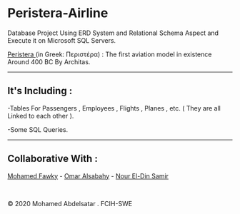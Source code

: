 # Peristera-Airline
<p>Database Project Using ERD System and Relational Schema Aspect and Execute it on Microsoft SQL Servers.
  
<a href="https://es.wikipedia.org/wiki/Historia_de_la_aviaci%C3%B3n#Antig%C3%BCedad-siglo_XVIII:_Primeros_dise%C3%B1os_y_teor%C3%ADas" target="_blank">Peristera </a>(in Greek: Περιστέρα) : The first aviation model in existence Around 400 BC By Architas. </p>

<hr>

<h2> It's Including : </h2>
<p> -Tables For Passengers , Employees , Flights , Planes , etc. ( They are all Linked to each other ). </p>
<p> -Some SQL Queries. </p>

<hr>

<h2> Collaborative With : </h2>
<p> <a href="https://github.com/mfawky" target="_blank">Mohamed Fawky</a> - <a href="https://github.com/OmarAlsabahy" target="_blank">Omar Alsabahy</a> - <a href="https://github.com/nour-elddine-302" target="_blank">Nour El-Din Samir</a> </p>
<br>
<p> © 2020 Mohamed Abdelsatar . FCIH-SWE </p>
